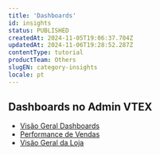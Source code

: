 ```yaml
---
title: 'Dashboards'
id: insights
status: PUBLISHED
createdAt: 2024-11-05T19:06:37.704Z
updatedAt: 2024-11-06T19:28:52.287Z
contentType: tutorial
productTeam: Others
slugEN: category-insights
locale: pt
---
```


## Dashboards no Admin VTEX

- [Visão Geral Dashboards](https://help.vtex.com/pt/docs/tutorials/visao-geral-dashboards)
- [Performance de Vendas](https://help.vtex.com/pt/docs/tutorials/performance-de-vendas)
- [Visão Geral da Loja](https://help.vtex.com/pt/docs/tutorials/visao-geral-da-loja)

